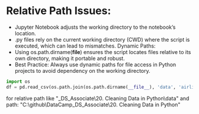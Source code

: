 # Relative Path Issues:

- Jupyter Notebook adjusts the working directory to the notebook’s location.
- .py files rely on the current working directory (CWD) where the script is executed, which can lead to mismatches.
Dynamic Paths:
- Using os.path.dirname(__file__) ensures the script locates files relative to its own directory, making it portable and robust.
- Best Practice:
Always use dynamic paths for file access in Python projects to avoid dependency on the working directory.
```py
import os
df = pd.read_csv(os.path.join(os.path.dirname(__file__), 'data', 'airlines_final.csv'))
```
for relative path like 
"_DS_Associate\20. Cleaning Data in Python\data"
and path: 
"C:\github\DataCamp\_DS_Associate\20. Cleaning Data in Python"